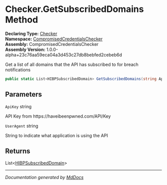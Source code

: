 ﻿<!--  
  <auto-generated>   
    The contents of this file were generated by a tool.  
    Changes to this file may be list if the file is regenerated  
  </auto-generated>   
-->

# Checker.GetSubscribedDomains Method

**Declaring Type:** [Checker](../index.md)  
**Namespace:** [CompromisedCredentialsChecker](../../index.md)  
**Assembly:** CompromisedCredentialsChecker  
**Assembly Version:** 1.0.0\-alpha+23c76aa59eca04a3d453c27db8bebfed2cebeb6d

Get a list of all domains that the API has subscribed to for breach notifications

```csharp
public static List<HIBPSubscribedDomain> GetSubscribedDomains(string ApiKey, string UserAgent);
```

## Parameters

`ApiKey`  string

API Key from https:\/\/haveibeenpwned.com\/API\/Key

`UserAgent`  string

String to indicate what application is using the API

## Returns

List\<[HIBPSubscribedDomain](../../HIBPSubscribedDomain/index.md)\>

___

*Documentation generated by [MdDocs](https://github.com/ap0llo/mddocs)*
